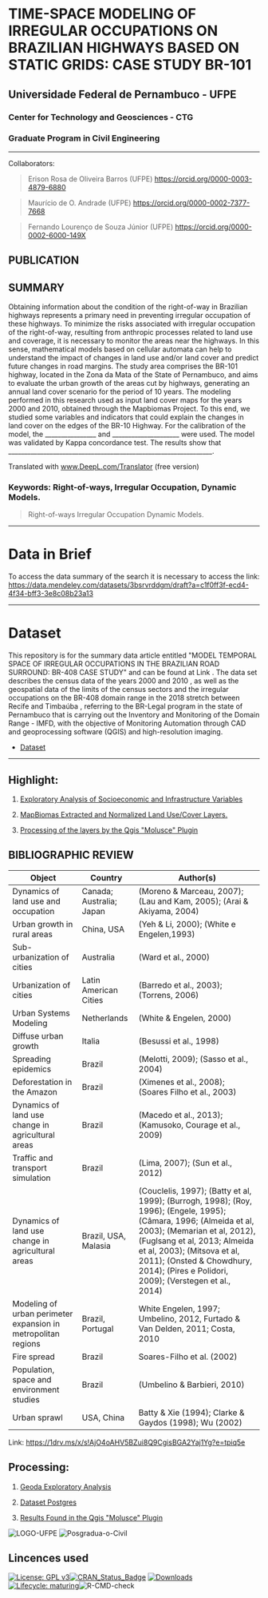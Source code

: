 <!-- README.md is generated from README.Rmd. Please edit that file -->
# TIME-SPACE MODELING OF IRREGULAR OCCUPATIONS ON BRAZILIAN HIGHWAYS BASED ON STATIC GRIDS: CASE STUDY BR-101
## Universidade Federal de Pernambuco - UFPE
### Center for Technology and Geosciences - CTG
### Graduate Program in Civil Engineering
----
Collaborators:

> Erison Rosa de Oliveira Barros (UFPE)  https://orcid.org/0000-0003-4879-6880

> Maurício de O. Andrade (UFPE) https://orcid.org/0000-0002-7377-7668

> Fernando Lourenço de Souza Júnior (UFPE)  https://orcid.org/0000-0002-6000-149X

## PUBLICATION



## SUMMARY

Obtaining information about the condition of the right-of-way in Brazilian highways represents a primary need in preventing irregular occupation of these highways. To minimize the risks associated with irregular occupation of the right-of-way, resulting from anthropic processes related to land use and coverage, it is necessary to monitor the areas near the highways. In this sense, mathematical models based on cellular automata can help to understand the impact of changes in land use and/or land cover and predict future changes in road margins. The study area comprises the BR-101 highway, located in the Zona da Mata of the State of Pernambuco, and aims to evaluate the urban growth of the areas cut by highways, generating an annual land cover scenario for the period of 10 years. The modeling performed in this research used as input land cover maps for the years 2000 and 2010, obtained through the Mapbiomas Project. To this end, we studied some variables and indicators that could explain the changes in land cover on the edges of the BR-10 Highway. For the calibration of the model, the ________________ and _____________________ were used. The model was validated by Kappa concordance test. The results show that ________________________________________________________________.

Translated with www.DeepL.com/Translator (free version)


### Keywords: Right-of-ways, Irregular Occupation, Dynamic Models.
> Right-of-ways
> Irregular Occupation
> Dynamic Models.
---
# Data in Brief
To access the data summary of the search it is necessary to access the link:
https://data.mendeley.com/datasets/3bsrvrddgm/draft?a=c1f0ff3f-ecd4-4f34-bff3-3e8c08b23a13

---
# Dataset

This repository is for the summary data article entitled "MODEL TEMPORAL SPACE OF IRREGULAR OCCUPATIONS IN THE BRAZILIAN ROAD SURROUND: BR-408 CASE STUDY" and can be found at Link . The data set describes the census data of the years 2000 and 2010 , as well as the geospatial data of the limits of the census sectors and the irregular occupations on the BR-408 domain range in the 2018 stretch between Recife and Timbaúba , referring to the BR-Legal program in the state of Pernambuco that is carrying out the Inventory and Monitoring of the Domain Range - IMFD, with the objective of Monitoring Automation through CAD and geoprocessing software (QGIS) and high-resolution imaging.
- [Dataset](https://github.com/ErisonBarros/BR-408-Highway-Domain-Database/blob/gh-pages1/Dataset_BR_408_Highway_Domain_Database.ipynb)
---
## Highlight:

1. [Exploratory Analysis of Socioeconomic and Infrastructure Variables  ](https://github.com/ErisonBarros/BR-408-Highway-Domain-Database/blob/gh-pages1/Analise_Explorat%C3%B3ria_dos_Dados_Socioecon%C3%B4micos_e_de_Infra_estrutura_.ipynb)

2. [MapBiomas Extracted and Normalized Land Use/Cover Layers.](https://github.com/ErisonBarros/Raster-of-Standardized-Socioeconomic-and-Infrastructure-Indicators.git)

3. [Processing of the layers by the Qgis "Molusce" Plugin ](https://github.com/ErisonBarros/Processing-of-the-layers-by-the-Qgis-Molusce-Plugin-.git)

## BIBLIOGRAPHIC REVIEW

| Object                                                        | Country                  | Author(s)                                                                                                                                                                                                                                                                                              |
|---------------------------------------------------------------|--------------------------|--------------------------------------------------------------------------------------------------------------------------------------------------------------------------------------------------------------------------------------------------------------------------------------------------------|
| Dynamics of land use and occupation                           | Canada; Australia; Japan | (Moreno & Marceau, 2007); (Lau and Kam, 2005); (Arai & Akiyama, 2004)                                                                                                                                                                                                                                  |
| Urban growth in rural areas                                   | China, USA               | (Yeh & Li, 2000); (White e Engelen,1993)                                                                                                                                                                                                                                                               |
| Sub-urbanization of cities                                    | Australia                | (Ward et al., 2000)                                                                                                                                                                                                                                                                                    |
| Urbanization of cities                                        | Latin American Cities    | (Barredo et al., 2003); (Torrens, 2006)                                                                                                                                                                                                                                                                |
| Urban Systems Modeling                                        | Netherlands              | (White & Engelen, 2000)                                                                                                                                                                                                                                                                                |
| Diffuse urban growth                                          | Italia                   | (Besussi et al., 1998)                                                                                                                                                                                                                                                                                 |
| Spreading epidemics                                           | Brazil                   | (Melotti, 2009); (Sasso et al., 2004)                                                                                                                                                                                                                                                                  |
| Deforestation in the Amazon                                   | Brazil                   | (Ximenes et al., 2008); (Soares Filho et al., 2003)                                                                                                                                                                                                                                                    |
| Dynamics of land use change in agricultural areas             | Brazil                   | (Macedo et al., 2013); (Kamusoko, Courage et al., 2009)                                                                                                                                                                                                                                                |
| Traffic and transport simulation                              | Brazil                   | (Lima, 2007); (Sun et al., 2012)                                                                                                                                                                                                                                                                       |
| Dynamics of land use change in agricultural areas             | Brazil, USA, Malasia     | (Couclelis, 1997); (Batty et al, 1999); (Burrogh, 1998); (Roy, 1996); (Engele, 1995); (Câmara, 1996; (Almeida et al, 2003); (Memarian et al, 2012), (Fuglsang et al, 2013; Almeida et al, 2003); (Mitsova et al, 2011); (Onsted & Chowdhury, 2014); (Pires e Polidori, 2009); (Verstegen et al., 2014) |
| Modeling of urban perimeter expansion in metropolitan regions | Brazil, Portugal         | White Engelen, 1997; Umbelino, 2012, Furtado & Van Delden, 2011; Costa, 2010                                                                                                                                                                                                                           |
| Fire spread                                                   | Brazil                   | Soares-Filho et al. (2002)                                                                                                                                                                                                                                                                             |
| Population, space and environment studies                     | Brazil                   | (Umbelino & Barbieri, 2010)                                                                                                                                                                                                                                                                            |
| Urban sprawl                                                  | USA, China               | Batty & Xie (1994); Clarke & Gaydos (1998); Wu (2002)                                                                                                                                                                                                                                                  |

Link: https://1drv.ms/x/s!AjO4oAHV5BZui8Q9CgisBGA2Yaj1Yg?e=tpiq5e

## Processing:

1. [Geoda Exploratory Analysis](https://dataat.github.io/introducao-ao-machine-learning/index.html#licen%C3%A7a)

2. [Dataset Postgres](https://github.com/ErisonBarros/Dataset_BR408_Postgres)

3. [Results Found in the Qgis "Molusce" Plugin](https://github.com/ErisonBarros/Processing-of-the-layers-by-the-Qgis-Molusce-Plugin-.git)

<img src="https://i.ibb.co/wBZCHCx/LOGO-UFPE.jpg" alt="LOGO-UFPE" border="0">

<img src="https://i.ibb.co/7WTyDsP/Posgradua-o-Civil.jpg" alt="Posgradua-o-Civil" border="0">

## Lincences used

[![License: GPL
v3](https://img.shields.io/badge/License-GPL%20v3-blue.svg)](http://www.gnu.org/licenses/gpl-3.0)[![CRAN\_Status\_Badge](http://www.r-pkg.org/badges/version/lulcc)](https://CRAN.R-project.org/package=lulcc)
[![Downloads](http://cranlogs.r-pkg.org/badges/lulcc)](https://CRAN.R-project.org/package=lulcc)[![Lifecycle:
maturing](https://img.shields.io/badge/lifecycle-maturing-orange.svg)](https://www.tidyverse.org/lifecycle/#maturing)![R-CMD-check](https://github.com/simonmoulds/r_lulcc/workflows/R-CMD-check/badge.svg)

